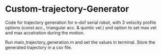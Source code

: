 # Custom-trajectory-Generator
Code for trajectory generation for n-dof serial robot, with 3 velocity profile options (const acc., triangular acc. &amp; quintic vel.) and option to set max vel and max accelration during the motion.

Run main_trajectory_generation.m and set the values in terminal.
Store the generated trajectory in a csv file.

